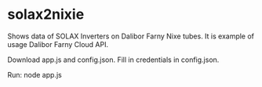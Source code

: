 # solax2nixie
Shows data of SOLAX Inverters on Dalibor Farny Nixe tubes.
It is example of usage Dalibor Farny Cloud API.

Download app.js and config.json. Fill in credentials in config.json.

Run: node app.js
